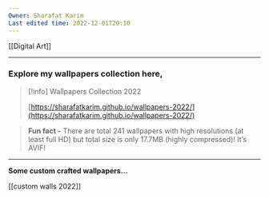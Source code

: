 ```yaml
---
Owner: Sharafat Karim
Last edited time: 2022-12-01T20:10
---
```

[[Digital Art]]

---

### Explore my wallpapers collection here,

> [!info] Wallpapers Collection 2022  
>  
> [https://sharafatkarim.github.io/wallpapers-2022/](https://sharafatkarim.github.io/wallpapers-2022/)  

> **Fun fact -** There are total 241 wallpapers with high resolutions (at least full HD) but total size is only 17.7MB (highly compressed)! It’s AVIF!

---

**Some custom crafted wallpapers…**

[[custom walls 2022]]